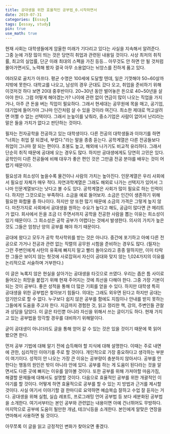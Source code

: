 ```yaml
---
title: 공대생을 위한 효율적인 공부법_0.시작하면서
date: 2019-07-31
categories: [Essay]
tags: [essay, study]
pin: true
use_math: true
---
```


 현재 사회는 대학생들에게 암울한 미래가 기다리고 있다는 사실을 지속해서 알려준다. 그중 눈에 가장 많이 띄는 것은 당연히 취업과 관련된 내용일 것이다. 사상 최저의 취직률, 최고의 실업률, 단군 이래 최대의 스펙을 가진 등등... 아무것도 안 하면 안 될 것처럼 몰아가면서도, 노력해 봤자 결국 아무 소용없다는 뉘앙스를 진하게 품고 있다.

 여러모로 골치가 아프다. 평균 수명은 100세에 도달할 텐데, 일은 기껏해야 50~60살까지밖에 못한다. 대학교를 나오고, 남성의 경우 군대도 갔다 오고, 취업을 준비하기 위해 이것저것 하다 보면 20대 중후반이다. 20~30년 동안 벌어놓은 돈으로 40~50년을 살아야 한다. 그럼 어떻게 해야겠는가? 나이에 관련 없이 연금이 많이 나오는 직업을 가지거나, 아주 큰 돈을 버는 직업이 필요하다. 그래서 현세대는 공무원에 목을 매고, 공기업, 대기업에 들어가야 그나마 인간처럼 살 수 있을 것이라 여긴다. 최소한 제대로 먹고살려면 어쩔 수 없는 선택이다. 그래서 눈높이를 낮춰라, 중소기업은 사람이 없어서 난리라는 말은 들을 가치가 없다고 판단하는 것이다.

 필자는 전자공학을 전공하고 있는 대학생이다. 다른 전공의 대학생들과 이야기를 하면 "너희는 취업 잘 되겠네, 부럽다."라는 말을 종종 듣는다. 공학계열은 다른 전공들보다 취업이 그나마 잘 되는 편이다. 초봉도 높고, 해외에 나가기도 비교적 유리하다. 그래서 단순히 취직 때문에 공대에 오는 경우도 많다. 하지만 공대생에게도 당연히 고민은 있다. 공학인이 다른 전공들에 비해 대우가 좋은 편인 것은 그만큼 전공 분야를 배우는 것이 어렵기 때문이다.

 필요성과 희소성이 높을수록 물건이나 사람의 가치는 높아진다. 인문계열은 우리 사회에서 필요성 자체가 매우 적다. 자연과학계열은 그래도 해외로 나가는 선택지가 있어서 그나마 인문계열보다는 낫다고 볼 수도 있다. 공학계열은 사회가 많이 필요로 하는 인력이다. 하지만 그것으로는 부족하다. 소금을 예로 들어보자. 소금은 인간이 생존하기 위해 필요한 화합물 중 하나이다. 하지만 양 또한 많기 때문에 소금의 가격은 그렇게 높지 않다. 마찬가지로 사회에서 공대생을 원하는 수요가 높다고 해도, 공급이 많다면 큰 메리트가 없다. 회사에서 돈을 조금 더 주면서까지 공학을 전공한 사람을 뽑는 이유는 희소성이 있기 때문이다. 그 희소성은 공학 공부가 어렵다는 것에서 발생한다. 의사의 가치가 높은 것도 그들은 엄청난 양의 공부를 해야 하기 때문이다.

 공대에 왔다고 모두가 공학 학사학위를 받는 것은 아니다. 중간에 포기하고 아예 다른 전공으로 가거나 전공과 관련 없는 직렬의 공무원 시험을 준비하는 경우도 많다. (필자는 그런 주변인에게 사탄의 유혹에 빠지지 말고 빨리 돌아오라고 종종 말하지만, 이미 타락한 그들은 보이지 않는 헛것에 사로잡혀서 자신이 공대와 맞지 않는 1,024가지의 이유를 논리적으로 서술하며 거부한다.)

 이 글은 녹록지 않은 현실을 살아가는 공대생을 타깃으로 쓰였다. 우리는 좁은 틈 사이로 들어오는 희망을 붙잡기 위해 현재 주어지는 것에 최선을 다해야 한다. 그중 가장 기본이 되는 것이 공부다. 좋은 성적을 통해 더 많은 기회를 얻을 수 있다. 하지만 대학생 특히 공대생을 위한 공부법은 찾아보기 힘들다. 의대는 그래도 외우면 된다고 하지만 공대는 암기만으로 할 수 없다. 누구보다 쉽지 않은 공부를 함에도 지침이나 안내를 받지 못하는 그들에게 도움을 주고자 한다. 지금까지 경험한 것, 읽고 정리한 책, 강의, 주변인들 관찰과 상담을 담았다. 이 글은 타인뿐 아니라 자신을 위해서 쓰는 글이기도 하다. 현재 가지고 있는 공부법을 망각할 경우를 대비하기 위해말이다.

 굳이 공대생이 아니더라도 글을 통해 얻어 갈 수 있는 것은 있을 것이기 때문에 쭉 읽어 봤으면 한다.

 먼저 공부 기법에 대해 알기 전에 습득해야 할 지식에 대해 설명한다. 이때는 주로 내면에 관한, 심리적인 이야기를 주로 할 것이다. 개인적으로 가장 중요하다고 생각하는 부분이 여기이다. 성적이 안 나오는 가장 큰 이유는 공부량이 충분하지 않아서다. 공부를 안 한다는 행동의 원인은 밖이 아니라 안에 있다. 공부를 하는 게 도움이 된다라는 것을 알면서도 다른 곳에 빠지는 이유를 알아볼 것이다. 또한 공부를 위해 가져야할 마음가짐, 해결할 문제들에 대해서도 설명할 것이다.
 다음으로 효율적인 공부를 위한 개괄적인 이야기를 할 것이다. 어떻게 하면 효율적으로 공부를 할 수 있는 지 방법과 근거를 제시할 것이다. 사실 여기서 이야기할 걸 한마디로 요약하면 예습복습 잘하고 수업 잘 듣자는 거다.
 공대생을 위해 실험, 실습 레포트, 프로그래밍 언어 공부법 등 보다 세분화된 공부법을 소개한다. 여기서부터는 본인 공부와 관련없는 내용이면 아예 건너뛰어도 무방하다.
 마지막으로 공부에 도움이 될만한 개념, 테크닉등을 소개한다. 본인에게 알맞은 연장을 연마해서 사용하면 될 것이다.

 아무쪼록 이 글을 읽고 긍정적인 변화가 찾아오면 좋겠다.
